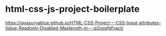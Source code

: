 # html-css-js-project-boilerplate
https://jayasuryablue.github.io/HTML-CSS-Project---CSS-Input-attributes-Value-Readonly-Disabled-Maxlength-m---q2ooafgfvact/
